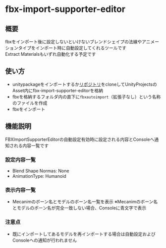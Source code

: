 # fbx-import-supporter-editor

## 概要
fbxをインポート後に設定しないといけないブレンドシェイプの法線やアニメーションタイプをインポート時に自動設定してくれるツールです  
Extract Materialsもいずれ自動化する予定です  

## 使い方
- unitypackageをインポートするか[リポジトリ](https://github.com/henjiganai/fbx-import-supporter-editor)をcloneしてUnityProjectsのAsset内にfbx-import-supporter-editorを格納
- fbxを格納するフォルダ内の直下に`fbxautoimport`（拡張子なし）という名称のファイルを作成
- fbxをインポート

## 機能説明
FBXImportSupporterEditorの自動設定有効時に設定される内容とConsoleへ通知される内容一覧です

### 設定内容一覧
- Blend Shape Normas: None
- AnimationType: Humanoid

### 表示内容一覧
- Mecanimのボーン名とモデルのボーン名一覧を表示
  ※Mecanimのボーン名とモデルのボーン名が完全一致しない場合、Consoleに青文字で表示

### 注意点
- 既にインポートしてあるモデルを再インポートする場合は自動設定およびConsoleへの通知が行われません

